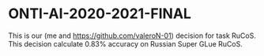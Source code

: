 # ONTI-AI-2020-2021-FINAL
This is our (me and https://github.com/valeroN-01) decision for task RuCoS. This decision calculate 0.83% accuracy on Russian Super GLue RuCoS. 
